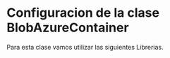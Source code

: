 # Configuracion de la clase BlobAzureContainer
Para esta clase vamos utilizar las siguientes Librerias. 
